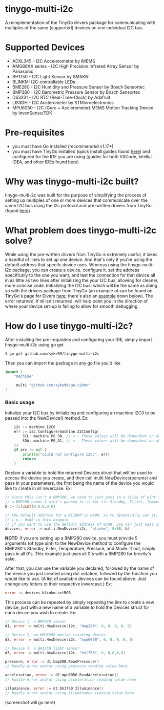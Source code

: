 # tinygo-multi-i2c
A reimplementation of the TinyGo drivers package for communicating with multiples of the same (supported) devices on one individual I2C bus.

Supported Devices
====
- ADXL345 - I2C Accelerometor by iMEMS
- AMG88XX series - I2C High Precision Infrared Array Sensor  by Panasonic
- BH1750 - I2C Light Sensor by SMAKN
- BLINKM: I2C-controllable LEDs 
- BME280 - I2C Humidity and Pressure Sensor by Bosch Sensortec
- BMP280 - I2C Barometric Pressure Sensor by Bosch Sensortec
- DS3231 - I2C RTC (Real-Time-Clock) by Adafruit
- LIS3DH - I2C Acclerometer by STMicroelectronics
- MPU6050 - I2C (Gyro + Acclerometer) MEMS Motion Tracking Device by InvenSense/TDK

Pre-requisites
====
- you must have Go installed (recommended v1.17+)
- you must have TinyGo installed (quick install guides found [here](https://tinygo.org/getting-started/install/)) and configured for the IDE you are using (guides for both VSCode, IntelliJ IDEA, and other IDEs found [here](https://tinygo.org/docs/guides/ide-integration/))

Why was tinygo-multi-i2c built?
====
tinygo-multi-2c was built for the purpose of simplifying the process of setting up multiples of one or more devices that communicate over the same I2C bus using the I2c protocol and pre-written drivers from TinyGo (found [here](https://tinygo.org/docs/concepts/drivers/)).

What problem does tinygo-multi-i2c solve?
=====
While using the pre-written drivers from TinyGo is extremely useful, it takes a handful of lines to set up one device. And that's only if you're using the default address that specifc device uses. Whereas using the tinygo-multi-i2c package, you can create a device, configure it, set the address specifically to the one you want, and test the connection for that device all in as little as two lines after initializing the your I2C bus, allowing for cleaner, more concise code. Initializing the I2C bus; which will be the same as doing so with the drivers package from TinyGo (an example of can be found on TinyGo's page for Divers [here](https://tinygo.org/docs/concepts/drivers/); there's also an [example](https://github.com/syke99/tinygo-multi-i2c/blob/main/README.md#basic-usage) down below). The error returned, if nil isn't returned, will help point you in the direction of where your device set-up is failing to allow for smooth debugging.

How do I use tinygo-multi-i2c?
=====
After installing the pre-requisites and configuring your IDE, simply import tinygo-multi-i2c using go get

```bash
$ go get github.com/syke99/tinygo-multi-i2c
```

Then you can import the package in any go file you'd like

```go
import (
    "machine"

     multi "github.com/syke99/go-c2dmc"
)
```

### Basic usage

Initialize your I2C bus by initializing and configuring an machine.I2C0 to be passed into the NewDevice() method. Ex:

```go
    i2c := machine.I2C0
    err := i2c.Configure(machine.I2CConfig{
        SCL: machine.P0_30, // <-- These values will be dependent on what microcontroller you're using
        SDA: machine.P0_31, // <-- These values will be dependent on what microcontroller you're using
    })
    if err != nil {
        println("could not configure I2C:", err)
        return
    }
```

Declare a variable to hold the returned Devices struct that will be used to access the device you create, and then call multi.NewDevices(params) and pass in your parameters, the first being the name of the device you would like to create in all lowercase. Ex:

```go
// since this isn't a BMP280, we need to just pass in a slice of uint's that are all 0
// a BMP280 needs 5 uint's passed to it for its Standby, Filter, Temperature, Pressure, and Mode.
b := [5]uint{0,0,0,0,0}

// the default address for a BLINKM is 0x09, so to dynamically set it, we pass in the address, 
// i.e.: 0x00 in this example
// if you want to use the default address of 0x09, you can just pass in a 0 as the address
devices, error := multi.NewDevice(i2c, "blinkm", 0x00, b)
```

**NOTE:** if you are setting up a BMP280 device, you must provide 5 arguments (of type uint) to the NewDevice method to configure the BMP280's Standby, Filter, Temperature, Pressure, and Mode. If not, simply pass in all 0's. This example just uses all 0's with a BMP280 for brevity's sake.

After that, you can use the variable you declared, followed by the name of the device you just created using dot notation, followed by the function you would like to use. (A list of available devices can be found above. Just change any letters to their respective lowercase.) Ex:

```go
error := devices.blinkm.setRGB
```

This process can be repeated by simply repeating the line to create a new device, just with a new name of a variable to hold the Devices struct for each device you wish to create. Ex:

```go
// Device 1, a BMP280 sensor
d1, error := multi.NewDevice(i2c, "bmp280", 0, 0, 0, 0, 0)

// Device 2, an MPU6050 motion tracking device
d2, error := multi.NewDevice(i2c, "mpu6050", 0, 0, 0, 0, 0)

// Device 3, a BH1750 light sensor
d3, error := multi.NewDevice(i2c, "bh1750", 0, 0,0,0,0)

pressure, error := d1.bmp280.ReadPressure()
// handle error and/or using pressure reading value here

acceleration, error := d2.mpu6050.ReadAcceleration()
// handle error and/or using acceleration reading value here

illuminance, error := d3.bh1750.Illuminance()
// handle error and/or using illuminance reading value here
```

(screenshot will go here)
